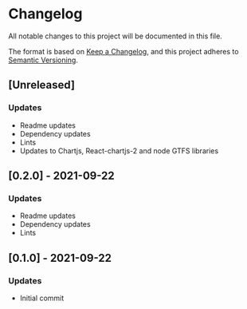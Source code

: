 # Changelog

All notable changes to this project will be documented in this file.

The format is based on [Keep a Changelog](https://keepachangelog.com/en/1.0.0/),
and this project adheres to [Semantic Versioning](https://semver.org/spec/v2.0.0.html).

## [Unreleased]

### Updates

- Readme updates
- Dependency updates
- Lints
- Updates to Chartjs, React-chartjs-2 and node GTFS libraries

## [0.2.0] - 2021-09-22

### Updates

- Readme updates
- Dependency updates
- Lints

## [0.1.0] - 2021-09-22

### Updates

- Initial commit
